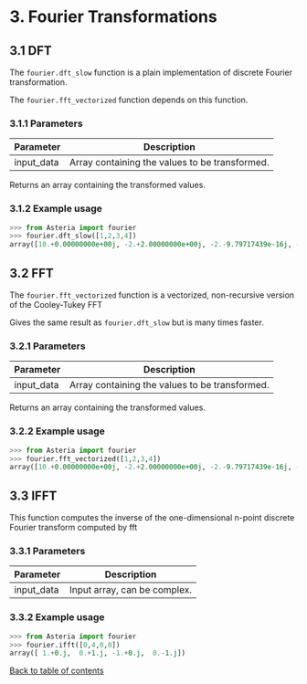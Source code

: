 # 3. Fourier Transformations

## 3.1 DFT
The `fourier.dft_slow` function is a plain implementation of discrete Fourier transformation. 

The `fourier.fft_vectorized` function depends on this function.

### 3.1.1 Parameters

| Parameter | Description |
| --- | --- |
| input_data | Array containing the values to be transformed. |

Returns an array containing the transformed values.

### 3.1.2 Example usage
```python
>>> from Asteria import fourier
>>> fourier.dft_slow([1,2,3,4])
array([10.+0.00000000e+00j, -2.+2.00000000e+00j, -2.-9.79717439e-16j, -2.-2.00000000e+00j])
```

## 3.2 FFT
The `fourier.fft_vectorized` function is a vectorized, non-recursive version of the Cooley-Tukey FFT

Gives the same result as `fourier.dft_slow` but is many times faster. 

### 3.2.1 Parameters

| Parameter | Description |
| --- | --- |
| input_data | Array containing the values to be transformed. |

Returns an array containing the transformed values.

### 3.2.2 Example usage
```python
>>> from Asteria import fourier
>>> fourier.fft_vectorized([1,2,3,4])
array([10.+0.00000000e+00j, -2.+2.00000000e+00j, -2.-9.79717439e-16j, -2.-2.00000000e+00j])
```

## 3.3 IFFT
This function computes the inverse of the one-dimensional n-point discrete Fourier transform computed by fft

### 3.3.1 Parameters
| Parameter | Description |
| --- | --- |
| input_data | Input array, can be complex.

### 3.3.2 Example usage
```python
>>> from Asteria import fourier
>>> fourier.ifft([0,4,0,0])
array([ 1.+0.j,  0.+1.j, -1.+0.j,  0.-1.j])
```

[Back to table of contents](../README.md)